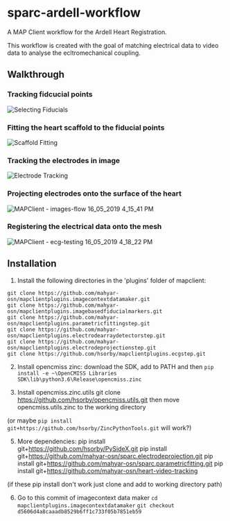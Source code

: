 # sparc-ardell-workflow
A MAP Client workflow for the Ardell Heart Registration.

This workflow is created with the goal of matching electrical data to video data to analyse the ecltromechanical coupling.

## Walkthrough

### Tracking fidcucial points
![Selecting Fiducials](https://user-images.githubusercontent.com/37255664/57826211-5dbf7780-77f6-11e9-8dc5-89ca7710f22e.png)

### Fitting the heart scaffold to the fiducial points
![Scaffold Fitting](https://user-images.githubusercontent.com/37255664/57826242-8c3d5280-77f6-11e9-93be-638085fd16f9.png)

### Tracking the electrodes in image
![Electrode Tracking](https://user-images.githubusercontent.com/37255664/57826261-aecf6b80-77f6-11e9-82fb-f438a8fcf771.png)

### Projecting electrodes onto the surface of the heart
![MAPClient - images-flow 16_05_2019 4_15_41 PM](https://user-images.githubusercontent.com/37255664/57826288-c6a6ef80-77f6-11e9-8ddd-5b1bab541a9c.png)

### Registering the electrical data onto the mesh
![MAPClient - ecg-testing 16_05_2019 4_18_22 PM](https://user-images.githubusercontent.com/37255664/57826315-df170a00-77f6-11e9-89c9-ceb1ba804807.png)

## Installation

1. Install the following directories in the 'plugins' folder of mapclient:

```
git clone https://github.com/mahyar-osn/mapclientplugins.imagecontextdatamaker.git
git clone https://github.com/mahyar-osn/mapclientplugins.imagebasedfiducialmarkers.git
git clone https://github.com/mahyar-osn/mapclientplugins.parametricfittingstep.git
git clone https://github.com/mahyar-osn/mapclientplugins.electrodearraydetectorstep.git
git clone https://github.com/mahyar-osn/mapclientplugins.electrodeprojectionstep.git 
git clone https://github.com/hsorby/mapclientplugins.ecgstep.git
```

2. Install opencmiss zinc:
download the SDK, add to PATH and then
`pip install -e ~\OpenCMISS Libraries SDK\lib\python3.6\Release\opencmiss.zinc`

3. Install opencmiss.zinc.utils
git clone https://github.com/hsorby/opencmiss.utils.git
then move opencmiss.utils.zinc to the working directory

(or maybe `pip install git+https://github.com/hsorby/ZincPythonTools.git` will work?)

5. More dependencies:
pip install git+https://github.com/hsorby/PySideX.git
pip install git+https://github.com/mahyar-osn/sparc.electrodeprojection.git
pip install git+https://github.com/mahyar-osn/sparc.parametricfitting.git
pip install git+https://github.com/mahyar-osn/heart-video-tracking

(if these pip install don't work just clone and add to working directory path)

6. Go to this commit of imagecontext data maker
`cd mapclientplugins.imagecontextdatamaker`
`git checkout d5606d4a8caaadb8529b6ff1c733f05b7851eb59`




